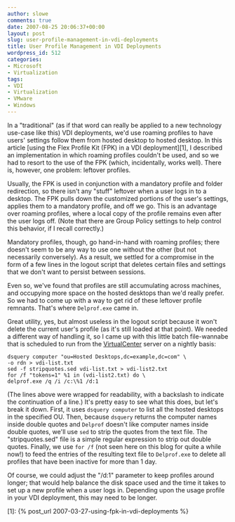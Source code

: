 ```yaml
---
author: slowe
comments: true
date: 2007-08-25 20:06:37+00:00
layout: post
slug: user-profile-management-in-vdi-deployments
title: User Profile Management in VDI Deployments
wordpress_id: 512
categories:
- Microsoft
- Virtualization
tags:
- VDI
- Virtualization
- VMware
- Windows
---
```


In a "traditional" (as if that word can really be applied to a new technology use-case like this) VDI deployments, we'd use roaming profiles to have users' settings follow them from hosted desktop to hosted desktop. In this article [using the Flex Profile Kit (FPK) in a VDI deployment][1], I described an implementation in which roaming profiles couldn't be used, and so we had to resort to the use of the FPK (which, incidentally, works well). There is, however, one problem: leftover profiles.

Usually, the FPK is used in conjunction with a mandatory profile and folder redirection, so there isn't any "stuff" leftover when a user logs in to a desktop. The FPK pulls down the customized portions of the user's settings, applies them to a mandatory profile, and off we go. This is an advantage over roaming profiles, where a local copy of the profile remains even after the user logs off. (Note that there are Group Policy settings to help control this behavior, if I recall correctly.)

Mandatory profiles, though, go hand-in-hand with roaming profiles; there doesn't seem to be any way to use one without the other (but not necessarily conversely). As a result, we settled for a compromise in the form of a few lines in the logout script that deletes certain files and settings that we don't want to persist between sessions.

Even so, we've found that profiles are still accumulating across machines, and occupying more space on the hosted desktops than we'd really prefer. So we had to come up with a way to get rid of these leftover profile remnants. That's where `Delprof.exe` came in.

Great utility, yes, but almost useless in the logout script because it won't delete the current user's profile (as it's still loaded at that point). We needed a different way of handling it, so I came up with this little batch file-wannabe that is scheduled to run from the [VirtualCenter](http://www.vmware.com/products/vi/vc/) server on a nightly basis:
    
    dsquery computer "ou=Hosted Desktops,dc=example,dc=com" \
    -o rdn > vdi-list.txt
    sed -f stripquotes.sed vdi-list.txt > vdi-list2.txt
    for /f "tokens=1" %1 in (vdi-list2.txt) do \
    delprof.exe /q /i /c:\%1 /d:1

(The lines above were wrapped for readability, with a backslash to indicate the continuation of a line.) It's pretty easy to see what this does, but let's break it down. First, it uses `dsquery computer` to list all the hosted desktops in the specified OU. Then, because `dsquery` returns the computer names inside double quotes and `Delprof` doesn't like computer names inside double quotes, we'll use `sed` to strip the quotes from the text file. The "stripquotes.sed" file is a simple regular expression to strip out double quotes. Finally, we use `for /f` (not seen here on this blog for quite a while now!) to feed the entries of the resulting text file to `Delprof.exe` to delete all profiles that have been inactive for more than 1 day.

Of course, we could adjust the "/d:1" parameter to keep profiles around longer; that would help balance the disk space used and the time it takes to set up a new profile when a user logs in. Depending upon the usage profile in your VDI deployment, this may need to be longer.

[1]: {% post_url 2007-03-27-using-fpk-in-vdi-deployments %}
